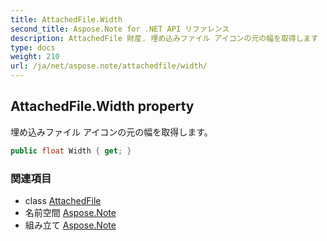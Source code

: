 ```yaml
---
title: AttachedFile.Width
second_title: Aspose.Note for .NET API リファレンス
description: AttachedFile 財産. 埋め込みファイル アイコンの元の幅を取得します
type: docs
weight: 210
url: /ja/net/aspose.note/attachedfile/width/
---
```

## AttachedFile.Width property

埋め込みファイル アイコンの元の幅を取得します。

```csharp
public float Width { get; }
```

### 関連項目

* class [AttachedFile](../)
* 名前空間 [Aspose.Note](../../attachedfile/)
* 組み立て [Aspose.Note](../../../)


